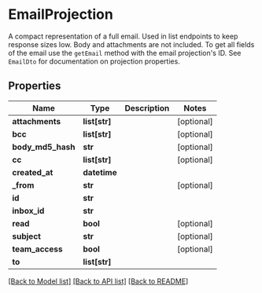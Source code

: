 # EmailProjection

A compact representation of a full email. Used in list endpoints to keep response sizes low. Body and attachments are not included. To get all fields of the email use the `getEmail` method with the email projection's ID. See `EmailDto` for documentation on projection properties.
## Properties
Name | Type | Description | Notes
------------ | ------------- | ------------- | -------------
**attachments** | **list[str]** |  | [optional] 
**bcc** | **list[str]** |  | [optional] 
**body_md5_hash** | **str** |  | [optional] 
**cc** | **list[str]** |  | [optional] 
**created_at** | **datetime** |  | 
**_from** | **str** |  | [optional] 
**id** | **str** |  | 
**inbox_id** | **str** |  | 
**read** | **bool** |  | [optional] 
**subject** | **str** |  | [optional] 
**team_access** | **bool** |  | [optional] 
**to** | **list[str]** |  | 

[[Back to Model list]](../README.md#documentation-for-models) [[Back to API list]](../README.md#documentation-for-api-endpoints) [[Back to README]](../README.md)


